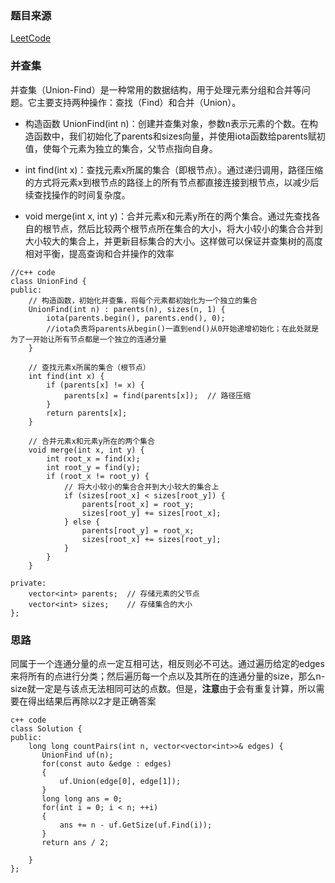 ### 题目来源
[LeetCode](https://leetcode.cn/problems/count-unreachable-pairs-of-nodes-in-an-undirected-graph/description/?envType=daily-question&envId=2023-10-21)

### 并查集
并查集（Union-Find）是一种常用的数据结构，用于处理元素分组和合并等问题。它主要支持两种操作：查找（Find）和合并（Union）。

- 构造函数 UnionFind(int n)：创建并查集对象，参数n表示元素的个数。在构造函数中，我们初始化了parents和sizes向量，并使用iota函数给parents赋初值，使每个元素为独立的集合，父节点指向自身。

- int find(int x)：查找元素x所属的集合（即根节点）。通过递归调用，路径压缩的方式将元素x到根节点的路径上的所有节点都直接连接到根节点，以减少后续查找操作的时间复杂度。

- void merge(int x, int y)：合并元素x和元素y所在的两个集合。通过先查找各自的根节点，然后比较两个根节点所在集合的大小，将大小较小的集合合并到大小较大的集合上，并更新目标集合的大小。这样做可以保证并查集树的高度相对平衡，提高查询和合并操作的效率
```
//c++ code
class UnionFind {
public:
    // 构造函数，初始化并查集，将每个元素都初始化为一个独立的集合
    UnionFind(int n) : parents(n), sizes(n, 1) {
        iota(parents.begin(), parents.end(), 0);
        //iota负责将parents从begin()一直到end()从0开始递增初始化；在此处就是为了一开始让所有节点都是一个独立的连通分量
    }
    
    // 查找元素x所属的集合（根节点）
    int find(int x) {
        if (parents[x] != x) {
            parents[x] = find(parents[x]);  // 路径压缩
        }
        return parents[x];
    }
    
    // 合并元素x和元素y所在的两个集合
    void merge(int x, int y) {
        int root_x = find(x);
        int root_y = find(y);
        if (root_x != root_y) {
            // 将大小较小的集合合并到大小较大的集合上
            if (sizes[root_x] < sizes[root_y]) {
                parents[root_x] = root_y;
                sizes[root_y] += sizes[root_x];
            } else {
                parents[root_y] = root_x;
                sizes[root_x] += sizes[root_y];
            }
        }
    }
    
private:
    vector<int> parents;  // 存储元素的父节点
    vector<int> sizes;    // 存储集合的大小
};
```

### 思路
同属于一个连通分量的点一定互相可达，相反则必不可达。通过遍历给定的edges来将所有的点进行分类；然后遍历每一个点以及其所在的连通分量的size，那么n-size就一定是与该点无法相同可达的点数。但是，**注意**由于会有重复计算，所以需要在得出结果后再除以2才是正确答案
```
c++ code
class Solution {
public:
    long long countPairs(int n, vector<vector<int>>& edges) {
       UnionFind uf(n);
       for(const auto &edge : edges)
       {
           uf.Union(edge[0], edge[1]);
       }
       long long ans = 0;
       for(int i = 0; i < n; ++i)
       {
           ans += n - uf.GetSize(uf.Find(i));
       }
       return ans / 2;

    }
};
```
